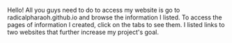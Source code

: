 Hello! All you guys need to do to access my website is go to radicalpharaoh.github.io and browse the information I listed. To access the pages of information I created, click on the tabs to see them. I listed links to two websites that further increase my project's goal.
